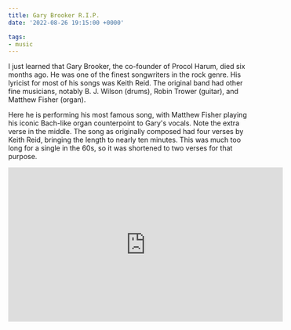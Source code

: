 ```yaml
---
title: Gary Brooker R.I.P.
date: '2022-08-26 19:15:00 +0000'

tags:
- music
---
```


I just learned that Gary Brooker, the co-founder of Procol Harum,
died six months ago.  He was one of the finest songwriters
in the rock genre.  His lyricist for most of his songs was Keith Reid.
The original band had other fine musicians, notably B. J. Wilson (drums),
Robin Trower (guitar), and Matthew Fisher (organ).

Here he is performing his most famous song, with Matthew Fisher
playing his iconic Bach-like organ counterpoint to Gary's vocals.
Note the extra verse in the middle.  The song as originally composed
had four verses by Keith Reid, bringing the length to nearly ten
minutes.  This was much too long for a single in the 60s, so it was
shortened to two verses for that purpose.

<iframe width="560" height="315" src="https://www.youtube.com/embed/dx5D_sE_5Q0" title="YouTube video player" frameborder="0" allow="accelerometer; autoplay; clipboard-write; encrypted-media; gyroscope; picture-in-picture" allowfullscreen>
</iframe>
